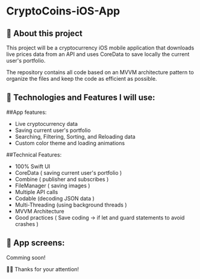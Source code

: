 # CryptoCoins-iOS-App

## 📱 About this project
This project will be a cryptocurrency iOS mobile application that downloads live prices data from an API and uses CoreData to save locally the current user's portfolio.

The repository contains all code based on an MVVM architecture pattern to organize the files and keep the code as efficient as possible.

##  🤔 Technologies and Features I will use:

##App features:
* Live cryptocurrency data
* Saving current user's portfolio
* Searching, Filtering, Sorting, and Reloading data
* Custom color theme and loading animations

##Technical Features:
* 100% Swift UI
* CoreData ( saving current user's portfolio )
* Combine ( publisher and subscribes )
* FileManager ( saving images )
* Multiple API calls
* Codable (decoding JSON data )
* Multi-Threading (using background threads )
* MVVM Architecture
* Good practices ( Save coding -> if let and guard statements to avoid crashes )

##  📱 App screens:
Comming soon!

🙏🏽 Thanks for your attention! 
